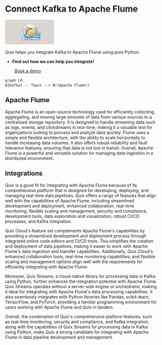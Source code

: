 # Connect Kafka to Apache Flume

![](./images/logo_1.jpg)

Quix helps you integrate Kafka to Apache Flume using pure Python.

<div class="grid cards blog-grid-card" markdown>

- __Find out how we can help you integrate!__

    <a class="md-button md-button--primary" href="https://share.hsforms.com/1iW0TmZzKQMChk0lxd_tGiw4yjw2?__hstc=175542013.2303933fbd746c0ac86d9ccbe9bc9100.1728383268831.1729603416735.1729620918855.31&__hssc=175542013.1.1729620918855&__hsfp=2132701734" target="_blank" style="margin:.5rem;">Book a demo</a>

</div>

```mermaid
graph LR
A[Kafka] -- Topic --> B((Apache Flume))
```

## Apache Flume

Apache Flume is an open-source technology used for efficiently collecting, aggregating, and moving large amounts of data from various sources to a centralized storage repository. It is designed to handle streaming data such as logs, events, and clickstreams in real-time, making it a valuable tool for organizations looking to process and analyze data quickly. Flume uses a simple and flexible architecture, with the ability to scale horizontally to handle increasing data volumes. It also offers robust reliability and fault tolerance features, ensuring that data is not lost in transit. Overall, Apache Flume is a powerful and versatile solution for managing data ingestion in a distributed environment.

## Integrations

Quix is a good fit for integrating with Apache Flume because of its comprehensive platform that is designed for developing, deploying, and managing real-time data pipelines. Quix offers a range of features that align well with the capabilities of Apache Flume, including streamlined development and deployment, enhanced collaboration, real-time monitoring, flexible scaling and management, security and compliance, development tools, data exploration and visualization, robust CI/CD processes, and Kafka integration.

Quix Cloud's feature set complements Apache Flume's capabilities by providing a streamlined development and deployment process through integrated online code editors and CI/CD tools. This simplifies the creation and deployment of data pipelines, making it easier to work with Apache Flume's data ingestion and transfer capabilities. Additionally, Quix Cloud's enhanced collaboration tools, real-time monitoring capabilities, and flexible scaling and management options align well with the requirements for efficiently integrating with Apache Flume.

Moreover, Quix Streams, a cloud-native library for processing data in Kafka using Python, further enhances the integration potential with Apache Flume. Quix Streams operates without a server-side engine or orchestrator, making it ideal for integrating with Apache Flume's data processing capabilities. It also seamlessly integrates with Python libraries like Pandas, scikit-learn, TensorFlow, and PyTorch, providing a familiar programming environment for users working with Apache Flume and Quix in tandem.

Overall, the combination of Quix's comprehensive platform features, such as real-time monitoring, security and compliance, and Kafka integration, along with the capabilities of Quix Streams for processing data in Kafka using Python, make Quix a strong candidate for integrating with Apache Flume in data pipeline development and management.

